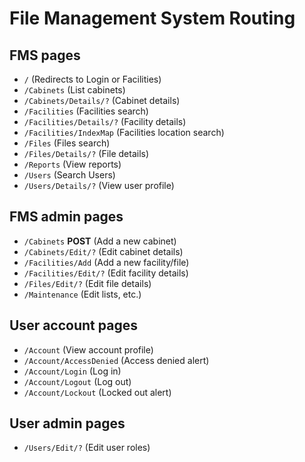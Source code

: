 # File Management System Routing

## FMS pages

- `/` (Redirects to Login or Facilities)
- `/Cabinets` (List cabinets)
- `/Cabinets/Details/?` (Cabinet details)
- `/Facilities` (Facilities search)
- `/Facilities/Details/?` (Facility details)
- `/Facilities/IndexMap` (Facilities location search)
- `/Files` (Files search)
- `/Files/Details/?` (File details)
- `/Reports` (View reports)
- `/Users` (Search Users)
- `/Users/Details/?` (View user profile)

## FMS admin pages

- `/Cabinets` **POST** (Add a new cabinet)
- `/Cabinets/Edit/?` (Edit cabinet details)
- `/Facilities/Add` (Add a new facility/file)
- `/Facilities/Edit/?` (Edit facility details)
- `/Files/Edit/?` (Edit file details)
- `/Maintenance` (Edit lists, etc.)

## User account pages

- `/Account` (View account profile)
- `/Account/AccessDenied` (Access denied alert)
- `/Account/Login` (Log in)
- `/Account/Logout` (Log out)
- `/Account/Lockout` (Locked out alert)

## User admin pages

- `/Users/Edit/?` (Edit user roles)
